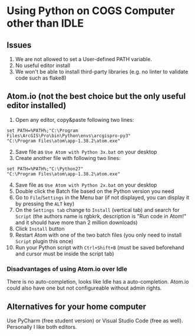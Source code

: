 # Using Python on COGS Computer other than IDLE
## Issues
1. We are not allowed to set a User-defined PATH variable. 
2. No useful editor install
3. We won't be able to install third-party libraries (e.g. no linter to validate code such as flake8)

## Atom.io (not the best choice but the only useful editor installed)
1. Open any editor, copy&paste following two lines:
```
set PATH=%PATH%;"C:\Program Files\ArcGIS\Pro\bin\Python\envs\arcgispro-py3"
"C:\Program Files\atom\app-1.38.2\atom.exe"
```
2. Save file as `Use Atom with Python 3x.bat` on your desktop
3. Create another file with following two lines:
```
set PATH=%PATH%;"C:\Python27"
"C:\Program Files\atom\app-1.38.2\atom.exe"
```
4. Save file as `Use Atom with Python 2x.bat` on your desktop
5. Double click the Batch file based on the Python version you need
6. Go to `File`/`Settings` in the Menu bar (if not displayed, you can display it by pressing the `ALT` key)
7. On the `Settings tab` change to `Install` (vertical tab) and search for `Script` (the authors name is rgbkrk, description is "Run code in Atom!" and it should have more than 2 million downloads)
8. Click `Install` button
9. Restart Atom with one of the two batch files (you only need to install `Script` plugin this once)
10. Run your Python script with `Ctrl+Shift+B` (must be saved beforehand and cursor must be inside the script tab)
### Disadvantages of using Atom.io over Idle
There is no auto-completion, looks like Idle has a auto-completion. Atom.io could also have one but not configureable without admin rights.

## Alternatives for your home computer
Use PyCharm (free student version) or Visual Studio Code (free as well). Personally I like both editors.

